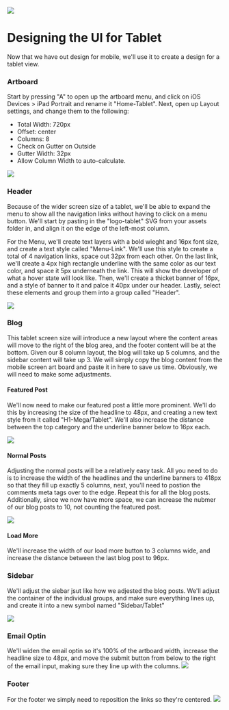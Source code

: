 ![](headings/6.1.png)

# Designing the UI for Tablet

Now that we have out design for mobile, we'll use it to create a design for a tablet view.

### Artboard
Start by pressing "A" to open up the artboard menu, and click on iOS Devices > iPad Portrait and rename it "Home-Tablet". Next, open up Layout settings, and change them to the following:

- Total Width: 720px
- Offset: center
- Columns: 8
- Check on Gutter on Outside
- Gutter Width: 32px
- Allow Column Width to auto-calculate.

![](6-1-1-layout-settings.png)

### Header
Because of the wider screen size of a tablet, we'll be able to expand the menu to show all the navigation links without having to click on a menu button. We'll start by pasting in the "logo-tablet" SVG from your assets folder in, and align it on the edge of the left-most column. 

For the Menu, we'll create text layers with a bold wieght and 16px font size, and create a text style called "Menu-Link". We'll use this style to create a total of 4 navigation links, space out 32px from each other. On the last link, we'll create a 4px high rectangle underline with the same color as our text color, and space it 5px underneath the link. This will show the developer of what a hover state will look like. Then, we'll create a thicket banner of 16px, and a style of banner to it and palce it 40px under our header. Lastly, select these elements and group them into a group called "Header".

![](6-1-2-Header.png)

### Blog
This tablet screen size will introduce a new layout where the content areas will move to the right of the blog area, and the footer content will be at the bottom. Given our 8 column layout, the blog will take up 5 columns, and the sidebar content will take up 3. We will simply copy the blog content from the mobile screen art board and paste it in here to save us time. Obviously, we will need to make some adjustments.

#### Featured Post
We'll now need to make our featured post a little more prominent. We'll do this by increasing the size of the headline to 48px, and creating a new text style from it called "H1-Mega/Tablet". We'll also increase the distance between the top category and the underline banner below to 16px each.

![](6-1-3-Featured-Blog.png)

#### Normal Posts
Adjusting the normal posts will be a relatively easy task. All you need to do is to increase the width of the headlines and the underline banners to 418px so that they fill up exactly 5 columns, next, you'll need to postion the comments meta tags over to the edge. Repeat this for all the blog posts. Additionally, since we now have more space, we can increase the nubmer of our blog posts to 10, not counting the featured post.

![](6-1-4-Blog.png)

#### Load More
We'll increase the width of our load more button to 3 columns wide, and increase the distance between the last blog post to 96px.

### Sidebar
We'll adjust the siebar jsut like how we adjested the blog posts. We'll adjust the container of the individual groups, and make sure everything lines up, and create it into a new symbol named "Sidebar/Tablet"

![](6-1-4-Sidebar.png)

### Email Optin
We'll widen the email optin so it's 100% of the artboard width, increase the headline size to 48px, and move the submit button from below to the right of the email input, making sure they line up with the columns.
![](6-1-5-Email-Optin.png)

### Footer
For the footer we simply need to reposition the links so they're centered.
![](6-1-6-Footer.png)

